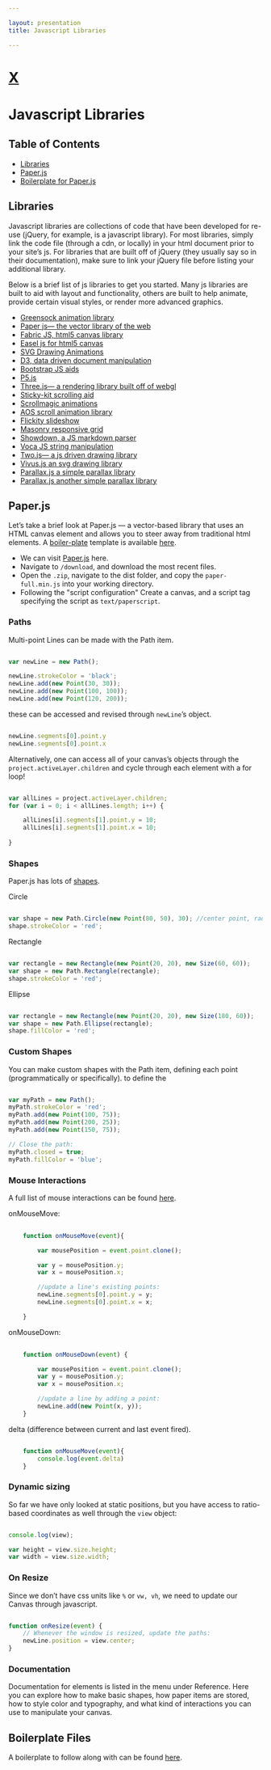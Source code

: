 ```yaml
---

layout: presentation
title: Javascript Libraries

---
```


# [X](/)
# Javascript Libraries

## Table of Contents
- [Libraries](#libraries)
- [Paper.js](#paperjs)
- [Boilerplate for Paper.js](#boilerplate-files)

## Libraries

Javascript libraries are collections of code that have been developed for re-use (jQuery, for example, is a javascript library). For most libraries, simply link the code file (through a cdn, or locally) in your html document prior to your site’s js. For libraries that are built off of jQuery (they usually say so in their documentation), make sure to link your jQuery file before listing your additional library.

Below is a brief list of js libraries to get you started. Many js libraries are built to aid with layout and functionality, others are built to help animate, provide certain visual styles, or render more advanced graphics.

- [Greensock animation library](https://greensock.com/)
- [Paper js— the vector library of the web](http://paperjs.org/)
- [Fabric JS, html5 canvas library](http://fabricjs.com/)
- [Easel js for html5 canvas](http://www.createjs.com/easeljs)
- [SVG Drawing Animations](https://tympanus.net/codrops/2013/12/30/svg-drawing-animation/)
- [D3, data driven document manipulation](https://d3js.org/)
- [Bootstrap JS aids](https://getbootstrap.com/docs/3.3/javascript/)
- [P5.js](https://p5js.org/)
- [Three.js— a rendering library built off of webgl](https://threejs.org/)
- [Sticky-kit scrolling aid](http://leafo.net/sticky-kit/)
- [Scrollmagic animations](http://scrollmagic.io/)
- [AOS scroll animation library](https://michalsnik.github.io/aos/)
- [Flickity slideshow](https://flickity.metafizzy.co/)
- [Masonry responsive grid](https://masonry.desandro.com/)
- [Showdown, a JS markdown parser](https://github.com/showdownjs/showdown)
- [Voca JS string manipulation](https://vocajs.com/)
- [Two.js— a js driven drawing library](https://two.js.org/)
- [Vivus.js an svg drawing library](https://maxwellito.github.io/vivus/)
- [Parallax.js a simple parallax library](http://matthew.wagerfield.com/parallax/)
- [Parallax.js another simple parallax library](http://pixelcog.github.io/parallax.js/)


## Paper.js

Let&rsquo;s take a brief look at Paper.js — a vector-based library that uses an HTML canvas element and allows you to steer away from traditional html elements. A [boiler-plate](assets/files/paper-js.zip) template is available [here](assets/files/paper-js.zip).

- We can visit [Paper.js](http://paperjs.org/) here.
- Navigate to `/download`, and download the most recent files.
- Open the `.zip`, navigate to the dist folder, and copy the `paper-full.min.js` into your working directory.
- Following the "script configuration" Create a canvas, and a script tag specifying the script as `text/paperscript`.


### Paths
Multi-point Lines can be made with the Path item.

```javascript

var newLine = new Path();

newLine.strokeColor = 'black';
newLine.add(new Point(30, 30));
newLine.add(new Point(100, 100));
newLine.add(new Point(120, 200));

```

these can be accessed and revised through `newLine`&rsquo;s object. 

```javascript

newLine.segments[0].point.y
newLine.segments[0].point.x

```

Alternatively, one can access all of your canvas&rsquo;s objects through the `project.activeLayer.children` and cycle through each element with a for loop!

```javascript

var allLines = project.activeLayer.children;
for (var i = 0; i < allLines.length; i++) {			

	allLines[i].segments[1].point.y = 10;
	allLines[i].segments[1].point.x = 10;
	
}

```

### Shapes

Paper.js has lots of [shapes](http://paperjs.org/reference/path/).

Circle
```javascript

var shape = new Path.Circle(new Point(80, 50), 30); //center point, radius
shape.strokeColor = 'red';

```

Rectangle
```javascript

var rectangle = new Rectangle(new Point(20, 20), new Size(60, 60)); 
var shape = new Path.Rectangle(rectangle);
shape.strokeColor = 'red';

```

Ellipse
```javascript

var rectangle = new Rectangle(new Point(20, 20), new Size(180, 60));
var shape = new Path.Ellipse(rectangle);
shape.fillColor = 'red';

```


### Custom Shapes

You can make custom shapes with the Path item, defining each point (programmatically or specifically). to define the 

```javascript

var myPath = new Path();
myPath.strokeColor = 'red';
myPath.add(new Point(100, 75));
myPath.add(new Point(200, 25));
myPath.add(new Point(150, 75));

// Close the path:
myPath.closed = true;
myPath.fillColor = 'blue';


```


### Mouse Interactions

A full list of mouse interactions can be found [here](http://paperjs.org/reference/mouseevent/).

onMouseMove:

```javascript
	
	function onMouseMove(event){

		var mousePosition = event.point.clone();

		var y = mousePosition.y;
		var x = mousePosition.x;

		//update a line's existing points: 
		newLine.segments[0].point.y = y;
		newLine.segments[0].point.x = x;

	}

```

onMouseDown:

```javascript
	
	function onMouseDown(event) {

		var mousePosition = event.point.clone();
		var y = mousePosition.y;
		var x = mousePosition.x;

		//update a line by adding a point: 
		newLine.add(new Point(x, y));
	}

```

delta (difference between current and last event fired).

```javascript

	function onMouseMove(event){
		console.log(event.delta)
	}


```


### Dynamic sizing

So far we have only looked at static positions, but you have access to ratio-based coordinates as well through the `view` object: 

```javascript

console.log(view);

var height = view.size.height;
var width = view.size.width;

```


### On Resize
Since we don&rsquo;t have css units like `%` or `vw, vh`, we need to update our Canvas through javascript.

```javascript

function onResize(event) {
	// Whenever the window is resized, update the paths:
	newLine.position = view.center;
}

```

### Documentation

Documentation for elements is listed in the menu under Reference. Here you can explore how to make basic shapes, how paper items are stored, how to style color and typography, and what kind of interactions you can use to manipulate your canvas.


## Boilerplate Files

A boilerplate to follow along with can be found [here](assets/files/paper-js.zip).


